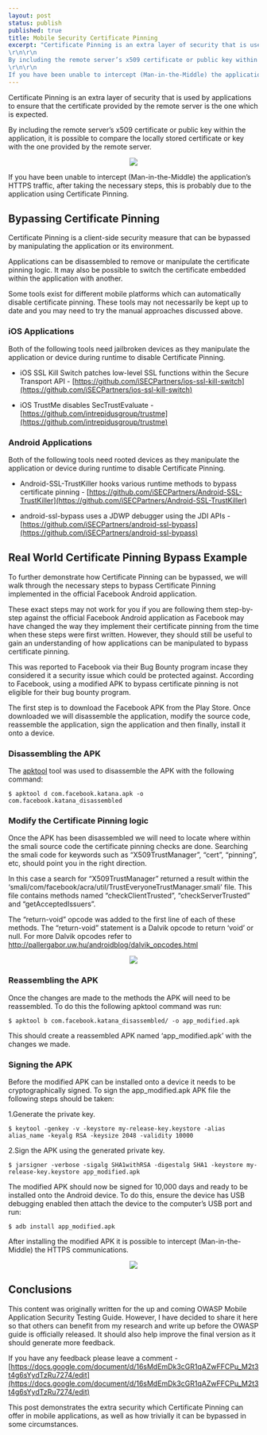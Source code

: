 ```yaml
---
layout: post
status: publish
published: true
title: Mobile Security Certificate Pinning
excerpt: "Certificate Pinning is an extra layer of security that is used by applications to ensure that the certificate provided by the remote server is the one which is expected.
\r\n\r\n
By including the remote server’s x509 certificate or public key within the application, it is possible to compare the locally stored certificate or key with the one provided by the remote server.
\r\n\r\n
If you have been unable to intercept (Man-in-the-Middle) the application’s HTTPS traffic, after taking the necessary steps, this is probably due to the application using Certificate Pinning."
---
```


Certificate Pinning is an extra layer of security that is used by applications to ensure that the certificate provided by the remote server is the one which is expected.

By including the remote server’s x509 certificate or public key within the application, it is possible to compare the locally stored certificate or key with the one provided by the remote server.

<p align="center"><img src="https://i.imgur.com/LAwnhfP.png" /></p>

If you have been unable to intercept (Man-in-the-Middle) the application’s HTTPS traffic, after taking the necessary steps, this is probably due to the application using Certificate Pinning.

## Bypassing Certificate Pinning

Certificate Pinning is a client-side security measure that can be bypassed by manipulating the application or its environment.

Applications can be disassembled to remove or manipulate the certificate pinning logic. It may also be possible to switch the certificate embedded within the application with another.

Some tools exist for different mobile platforms which can automatically disable certificate pinning. These tools may not necessarily be kept up to date and you may need to try the manual approaches discussed above.

### iOS Applications

Both of the following tools need jailbroken devices as they manipulate the application or device during runtime to disable Certificate Pinning.

- iOS SSL Kill Switch patches low-level SSL functions within the Secure Transport API - [https://github.com/iSECPartners/ios-ssl-kill-switch](https://github.com/iSECPartners/ios-ssl-kill-switch)

- iOS TrustMe disables SecTrustEvaluate - [https://github.com/intrepidusgroup/trustme](https://github.com/intrepidusgroup/trustme)

### Android Applications

Both of the following tools need rooted devices as they manipulate the application or device during runtime to disable Certificate Pinning.

- Android-SSL-TrustKiller hooks various runtime methods to bypass certificate pinning - [https://github.com/iSECPartners/Android-SSL-TrustKiller](https://github.com/iSECPartners/Android-SSL-TrustKiller)

- android-ssl-bypass uses a JDWP debugger using the JDI APIs - [https://github.com/iSECPartners/android-ssl-bypass](https://github.com/iSECPartners/android-ssl-bypass)

## Real World Certificate Pinning Bypass Example

To further demonstrate how Certificate Pinning can be bypassed, we will walk through the necessary steps to bypass Certificate Pinning implemented in the official Facebook Android application.

These exact steps may not work for you if you are following them step-by-step against the official Facebook Android application as Facebook may have changed the way they implement their certificate pinning from the time when these steps were first written. However, they should still be useful to gain an understanding of how applications can be manipulated to bypass certificate pinning.

This was reported to Facebook via their Bug Bounty program incase they considered it a security issue which could be protected against. According to Facebook, using a modified APK to bypass certificate pinning is not eligible for their bug bounty program.

The first step is to download the Facebook APK from the Play Store. Once downloaded we will disassemble the application, modify the source code, reassemble the application, sign the application and then finally, install it onto a device.

### Disassembling the APK

The [apktool](https://github.com/iBotPeaches/Apktool) tool was used to disassemble the APK with the following command:

    $ apktool d com.facebook.katana.apk -o com.facebook.katana_disassembled

### Modify the Certificate Pinning logic

Once the APK has been disassembled we will need to locate where within the smali source code the certificate pinning checks are done. Searching the smali code for keywords such as “X509TrustManager”, “cert”, “pinning”, etc, should point you in the right direction.

In this case a search for “X509TrustManager” returned a result within the ‘smali/com/facebook/acra/util/TrustEveryoneTrustManager.smali’ file. This file contains methods named “checkClientTrusted”, “checkServerTrusted” and “getAcceptedIssuers”.

The “return-void” opcode was added to the first line of each of these methods. The “return-void” statement is a Dalvik opcode to return ‘void’ or null. For more Dalvik opcodes refer to [http://pallergabor.uw.hu/androidblog/dalvik_opcodes.html ](http://pallergabor.uw.hu/androidblog/dalvik_opcodes.html)

<p align="center"><img src="https://i.imgur.com/JwFikhO.png" /></p>

### Reassembling the APK

Once the changes are made to the methods the APK will need to be reassembled. To do this the following apktool command was run:

    $ apktool b com.facebook.katana_disassembled/ -o app_modified.apk

This should create a reassembled APK named ‘app_modified.apk’ with the changes we made.

### Signing the APK

Before the modified APK can be installed onto a device it needs to be cryptographically signed. To sign the app_modified.apk APK file the following steps should be taken:

1.Generate the private key.

    $ keytool -genkey -v -keystore my-release-key.keystore -alias alias_name -keyalg RSA -keysize 2048 -validity 10000

2.Sign the APK using the generated private key.

    $ jarsigner -verbose -sigalg SHA1withRSA -digestalg SHA1 -keystore my-release-key.keystore app_modified.apk

The modified APK should now be signed for 10,000 days and ready to be installed onto the Android device. To do this, ensure the device has USB debugging enabled then attach the device to the computer’s USB port and run:

    $ adb install app_modified.apk

After installing the modified APK it is possible to intercept (Man-in-the-Middle) the HTTPS communications.

<p align="center"><img src="https://i.imgur.com/ogARxiA.png" /></p>

## Conclusions

This content was originally written for the up and coming OWASP Mobile Application Security Testing Guide. However, I have decided to share it here so that others can benefit from my research and write up before the OWASP guide is officially released. It should also help improve the final version as it should generate more feedback.

If you have any feedback please leave a comment - [https://docs.google.com/document/d/16sMdEmDk3cGR1qAZwFFCPu_M2t3t4g6sYydTzRu7274/edit](https://docs.google.com/document/d/16sMdEmDk3cGR1qAZwFFCPu_M2t3t4g6sYydTzRu7274/edit)

This post demonstrates the extra security which Certificate Pinning can offer in mobile applications, as well as how trivially it can be bypassed in some circumstances.

